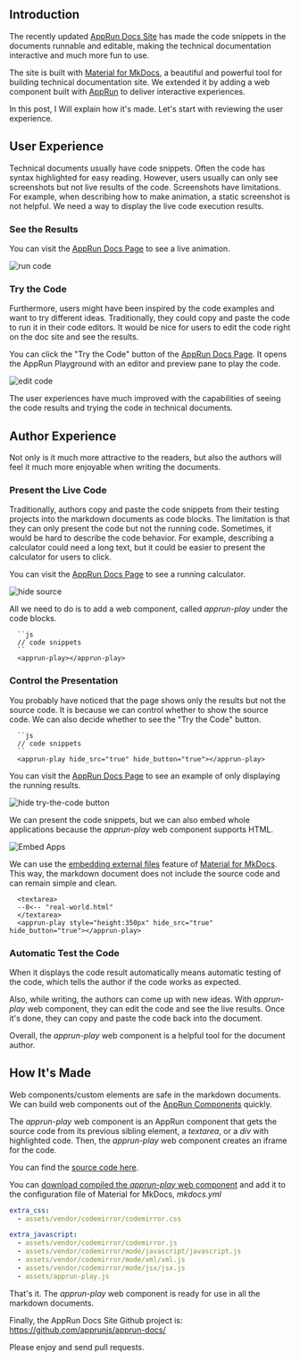 ## Introduction

The recently updated [AppRun Docs Site](https://apprun.js.org/docs) has made the code snippets in the documents runnable and editable, making the technical documentation interactive and much more fun to use.

The site is built with [Material for MkDocs](https://squidfunk.github.io/mkdocs-material/), a beautiful and powerful tool for building technical documentation site. We extended it by adding a web component built with [AppRun](https://apprun.js.org) to deliver interactive experiences.

In this post, I Will explain how it's made. Let's start with reviewing the user experience.

## User Experience

Technical documents usually have code snippets. Often the code has syntax highlighted for easy reading. However, users usually can only see screenshots but not live results of the code. Screenshots have limitations. For example, when describing how to make animation, a static screenshot is not helpful. We need a way to display the live code execution results.

### See the Results

You can visit the [AppRun Docs Page](https://apprun.js.org/docs/directive/#custom-directive) to see a live animation.

![run code](https://dev-to-uploads.s3.amazonaws.com/uploads/articles/1da6f59c33jatqyo0imc.png)

### Try the Code

Furthermore, users might have been inspired by the code examples and want to try different ideas. Traditionally, they could copy and paste the code to run it in their code editors. It would be nice for users to edit the code right on the doc site and see the results.

You can click the "Try the Code" button of the [AppRun Docs Page](https://apprun.js.org/docs/directive/#custom-directive). It opens the AppRun Playground with an editor and preview pane to play the code.


![edit code](https://dev-to-uploads.s3.amazonaws.com/uploads/articles/y0dc7t2lw0txqab2vus7.png)

The user experiences have much improved with the capabilities of seeing the code results and trying the code in technical documents.


## Author Experience

Not only is it much more attractive to the readers, but also the authors will feel it much more enjoyable when writing the documents.

### Present the Live Code

Traditionally, authors copy and paste the code snippets from their testing projects into the markdown documents as code blocks. The limitation is that they can only present the code but not the running code. Sometimes, it would be hard to describe the code behavior. For example, describing a calculator could need a long text, but it could be easier to present the calculator for users to click.

You can visit the [AppRun Docs Page](https://apprun.js.org/docs/architecture-ideas/state-machine/#model-a-calculator) to see a running calculator.

![hide source](https://dev-to-uploads.s3.amazonaws.com/uploads/articles/yx244b2z9vkjooyl1f7i.png)

All we need to do is to add a web component, called _apprun-play_ under the code blocks.

```
  ``js
  // code snippets
  ``
  <apprun-play></apprun-play>
```

### Control the Presentation

You probably have noticed that the page shows only the results but not the source code. It is because we can control whether to show the source code. We can also decide whether to see the "Try the Code" button.

```
  ``js
  // code snippets
  ``
  <apprun-play hide_src="true" hide_button="true"></apprun-play>
```

You can visit the [AppRun Docs Page](https://apprun.js.org/docs/architecture/#ceremony-vs-essence) to see an example of only displaying the running results.

![hide try-the-code button](https://dev-to-uploads.s3.amazonaws.com/uploads/articles/ldvvrmu1juty4jt7ezvo.png)


We can present the code snippets, but we can also embed whole applications because the _apprun-play_ web component supports HTML.

![Embed Apps](https://dev-to-uploads.s3.amazonaws.com/uploads/articles/nfwlatbkx39bpijwihhl.png)

We can use the [embedding external files](https://squidfunk.github.io/mkdocs-material/reference/code-blocks/#embedding-external-files) feature of [Material for MkDocs](https://squidfunk.github.io/mkdocs-material/). This way, the markdown document does not include the source code and can remain simple and clean.

```
  <textarea>
  --8<-- "real-world.html"
  </textarea>
  <apprun-play style="height:350px" hide_src="true" hide_button="true"></apprun-play>
```

### Automatic Test the Code

When it displays the code result automatically means automatic testing of the code, which tells the author if the code works as expected.

Also, while writing, the authors can come up with new ideas. With _apprun-play_ web component, they can edit the code and see the live results. Once it's done, they can copy and paste the code back into the document.

Overall, the _apprun-play_ web component is a helpful tool for the document author.

## How It's Made

Web components/custom elements are safe in the markdown documents. We can build web components out of the [AppRun Components](https://apprun.js.org/docs/component/) quickly.

The _apprun-play_ web component is an AppRun component that gets the source code from its previous sibling element, a _textarea_, or a _div_ with highlighted code. Then, the _apprun-play_ web component creates an iframe for the code.

You can find the [source code here](https://github.com/yysun/apprun/blob/master/src/apprun-play.tsx).

You can [download compiled the _apprun-play_ web component](https://raw.githubusercontent.com/yysun/apprun/master/dist/apprun-play.js) and add it to the configuration file of Material for MkDocs, _mkdocs.yml_

```yml
extra_css:
  - assets/vendor/codemirror/codemirror.css

extra_javascript:
  - assets/vendor/codemirror/codemirror.js
  - assets/vendor/codemirror/mode/javascript/javascript.js
  - assets/vendor/codemirror/mode/xml/xml.js
  - assets/vendor/codemirror/mode/jsx/jsx.js
  - assets/apprun-play.js
```

That's it. The _apprun-play_ web component is ready for use in all the markdown documents.

Finally, the AppRun Docs Site Github project is: https://github.com/apprunjs/apprun-docs/

Please enjoy and send pull requests.
